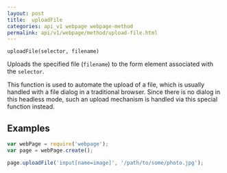 ```yaml
---
layout: post
title:  uploadFile
categories: api_v1 webpage webpage-method
permalink: api/v1/webpage/method/upload-file.html
---
```


`uploadFile(selector, filename)`

Uploads the specified file (`filename`) to the form element associated with the `selector`.

This function is used to automate the upload of a file, which is usually handled with a file dialog in a traditional browser. Since there is no dialog in this headless mode, such an upload mechanism is handled via this special function instead.

## Examples

```javascript
var webPage = require('webpage');
var page = webPage.create();

page.uploadFile('input[name=image]', '/path/to/some/photo.jpg');
```








